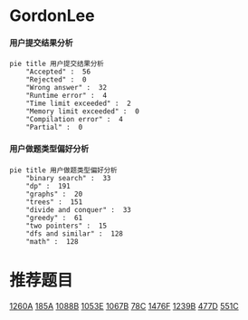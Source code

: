 # GordonLee

<!-- tabs:start -->



#### **用户提交结果分析**

```mermaid
pie title 用户提交结果分析
    "Accepted" :  56
    "Rejected" :  0
    "Wrong answer" :  32
    "Runtime error" :  4
    "Time limit exceeded" :  2
    "Memory limit exceeded" :  0
    "Compilation error" :  4
    "Partial" :  0
```

#### **用户做题类型偏好分析**

```mermaid
pie title 用户做题类型偏好分析
    "binary search" :  33
    "dp" :  191
    "graphs" :  20
    "trees" :  151
    "divide and conquer" :  33
    "greedy" :  61
    "two pointers" :  15
    "dfs and similar" :  128
    "math" :  128
```



<!-- tabs:end -->
# 推荐题目
[1260A](https://codeforces.com/contest/1260/problem/A)
[185A](https://codeforces.com/contest/185/problem/A)
[1088B](https://codeforces.com/contest/1088/problem/B)
[1053E](https://codeforces.com/contest/1053/problem/E)
[1067B](https://codeforces.com/contest/1067/problem/B)
[78C](https://codeforces.com/contest/78/problem/C)
[1476F](https://codeforces.com/contest/1476/problem/F)
[1239B](https://codeforces.com/contest/1239/problem/B)
[477D](https://codeforces.com/contest/477/problem/D)
[551C](https://codeforces.com/contest/551/problem/C)
